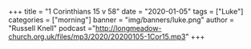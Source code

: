 +++
title = "1 Corinthians 15 v 58"
date = "2020-01-05"
tags = ["Luke"]
categories = ["morning"]
banner = "img/banners/luke.png"
author = "Russell Knell"
podcast ="http://longmeadow-church.org.uk/files/mp3/2020/20200105-1Cor15.mp3"
+++
